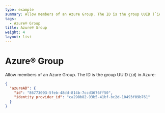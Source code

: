 ```yaml
---
type: example
summary: Allow members of an Azure Group. The ID is the group UUID (`id`) in Azure.
tags:
  - Azure® Group
title: Azure® Group
weight: 4
layout: list
---
```


# Azure® Group

Allow members of an Azure Group. The ID is the group UUID (*`id`*) in Azure:

```json
{
  "azureAD": {
    "id": "86773093-5feb-48dd-814b-7ccd3676ff50",
    "identity_provider_id": "ca298b82-93b5-41bf-bc2d-10493f09b761"
  }
}
```
